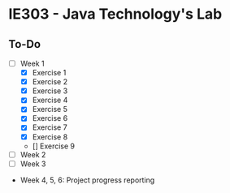 # IE303 - Java Technology's Lab

## To-Do
- [ ] Week 1
  + [x] Exercise 1
  + [x] Exercise 2
  + [x] Exercise 3
  + [x] Exercise 4
  + [x] Exercise 5
  + [x] Exercise 6
  + [x] Exercise 7
  + [x] Exercise 8
  + [] Exercise 9
- [ ] Week 2
- [ ] Week 3

<!--
- [ ] Week 4
- [ ] Week 5
- [ ] Week 6
-->

- Week 4, 5, 6: Project progress reporting
